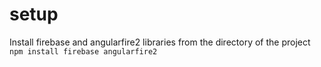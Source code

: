 # setup
Install firebase and angularfire2 libraries from the directory of the project
`npm install firebase angularfire2`

